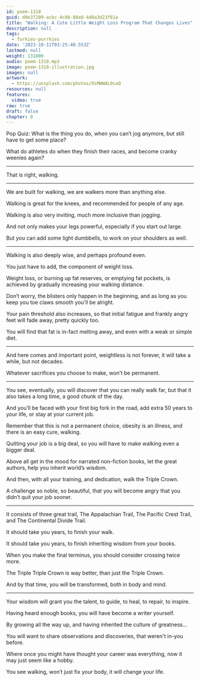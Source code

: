 ```yaml
---
id: poem-1318
guid: d0e37209-acbc-4c86-80a8-4d8a3d23f61a
title: "Walking: A Cute Little Weight Loss Program That Changes Lives"
description: null
tags:
  - furkies-purrkies
date: '2023-10-11T03:25:40.553Z'
lastmod: null
weight: 131800
audio: poem-1318.mp3
image: poem-1318-illustration.jpg
images: null
artwork:
  - https://unsplash.com/photos/OsMWWAL0saQ
resources: null
features:
  video: true
raw: true
draft: false
chapter: 8
---
```


Pop Quiz: What is the thing you do, when you can’t jog anymore,
but still have to get some place?

What do athletes do when they finish their races,
and become cranky weenies again?

---

That is right,
walking.

---

We are built for walking,
we are walkers more than anything else.

Walking is great for the knees,
and recommended for people of any age.

Walking is also very inviting,
much more inclusive than jogging.

And not only makes your legs powerful,
especially if you start out large.

But you can add some light dumbbells,
to work on your shoulders as well.

---

Walking is also deeply wise,
and perhaps profound even.

You just have to add,
the component of weight loss.

Weight loss, or burning up fat reserves, or emptying fat pockets,
is achieved by gradually increasing your walking distance.

Don’t worry, the blisters only happen in the beginning,
and as long as you keep you toe claws smooth you’ll be alright.

Your pain threshold also increases,
so that initial fatigue and frankly angry feet will fade away, pretty quickly too.

You will find that fat is in-fact melting away,
and even with a weak or simple diet.

---

And here comes and important point,
weightless is not forever, it will take a while, but not decades.

Whatever sacrifices you choose to make,
won’t be permanent.

---

You see, eventually, you will discover that you can really walk far,
but that it also takes a long time, a good chunk of the day.

And you’ll be faced with your first big fork in the road,
add extra 50 years to your life, or stay at your current job.

Remember that this is not a permanent choice,
obesity is an illness, and there is an easy cure, walking.

Quitting your job is a big deal,
so you will have to make walking even a bigger deal.

Above all get in the mood for narrated non-fiction books,
let the great authors, help you inherit world’s wisdom.

And then, with all your training, and dedication,
walk the Triple Crown.

A challenge so noble, so beautiful,
that you will become angry that you didn’t quit your job sooner.

---

It consists of three great trail, The Appalachian Trail,
The Pacific Crest Trail, and The Continental Divide Trail.

It should take you years,
to finish your walk.

It should take you years,
to finish inheriting wisdom from your books.

When you make the final terminus,
you should consider crossing twice more.

The Triple Triple Crown is way better,
than just the Triple Crown.

And by that time, you will be transformed,
both in body and mind.

---

Your wisdom will grant you the talent,
to guide, to heal, to repair, to inspire.

Having heard enough books,
you will have become a writer yourself.

By growing all the way up,
and having inherited the culture of greatness...

You will want to share observations and discoveries,
that weren't in-you before.

Where once you might have thought your career was everything,
now it may just seem like a hobby.

You see walking, won’t just fix your body,
it will change your life.
